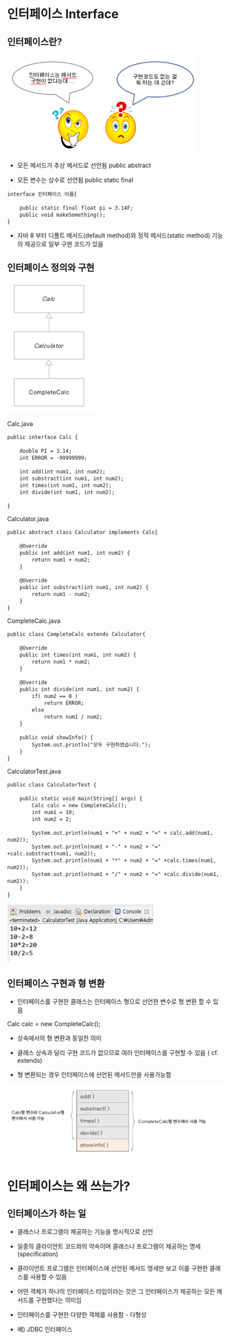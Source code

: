 # 인터페이스 Interface

## 인터페이스란?

![interface](./img/interface.png)

- 모든 메서드가 추상 메서드로 선언됨 public abstract

- 모든 변수는 상수로 선언됨 public static final

```
interface 인터페이스 이름{

    public static final float pi = 3.14F;
    public void makeSomething();
}
```

- 자바 8 부터 디폴트 메서드(default method)와 정적 메서드(static method) 기능의 제공으로 일부 구현 코드가 있음

## 인터페이스 정의와 구현

![calc](./img/calc.png)

Calc.java
```
public interface Calc {

	double PI = 3.14;
	int ERROR = -99999999;
	
	int add(int num1, int num2);
	int substract(int num1, int num2);
	int times(int num1, int num2);
	int divide(int num1, int num2);
	
}
```

Calculator.java
```
public abstract class Calculator implements Calc{

	@Override
	public int add(int num1, int num2) {
		return num1 + num2;
	}

	@Override
	public int substract(int num1, int num2) {
		return num1 - num2;
	}
}
```

CompleteCalc.java
```
public class CompleteCalc extends Calculator{
	
	@Override
	public int times(int num1, int num2) {
		return num1 * num2;
	}

	@Override
	public int divide(int num1, int num2) {
		if( num2 == 0 )
			return ERROR;
		else 
			return num1 / num2;
	}
	
	public void showInfo() {
		System.out.println("모두 구현하였습니다.");
	}
}
```

CalculatorTest.java
```
public class CalculatorTest {

	public static void main(String[] args) {
		Calc calc = new CompleteCalc();
		int num1 = 10;
		int num2 = 2;
		
		System.out.println(num1 + "+" + num2 + "=" + calc.add(num1, num2));
		System.out.println(num1 + "-" + num2 + "=" +calc.substract(num1, num2));
		System.out.println(num1 + "*" + num2 + "=" +calc.times(num1, num2));
		System.out.println(num1 + "/" + num2 + "=" +calc.divide(num1, num2));
	}
}
```

![out](./img/out.png)


## 인터페이스 구현과 형 변환

- 인터페이스를 구현한 클래스는 인터페이스 형으로 선언한 변수로 형 변환 할 수 있음

Calc calc = new CompleteCalc();

- 상속에서의 형 변환과 동일한 의미

- 클래스 상속과 달리 구현 코드가 없으므로 여러 인터페이스를 구현할 수 있음 ( cf. extends)

- 형 변환되는 경우 인터페이스에 선언된 메서드만을 사용가능함

![type](./img/type.png)

# 인터페이스는 왜 쓰는가?

## 인터페이스가 하는 일

- 클래스나 프로그램이 제공하는 기능을 명시적으로 선언

- 일종의 클라이언트 코드와의 약속이며 클래스나 프로그램이 제공하는 명세(specification)

- 클라이언트 프로그램은 인터페이스에 선언된 메서드 명세만 보고 이를 구현한 클래스를 사용할 수 있음

- 어떤 객체가 하나의 인터페이스 타입이라는 것은 그 인터페이스가 제공하는 모든 메서드를 구현했다는 의미임

- 인터페이스를 구현한 다양한 객체를 사용함 - 다형성

- 예) JDBC 인터페이스
